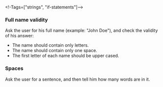 <!-Tags=["strings", "if-statements"]-->
### Full name validity 
Ask the user for his full name (example: "John Doe"), and check the validity of his answer:

-  The name should contain only letters.
-  The name should contain only one space.
-  The first letter of each name should be upper cased.

### Spaces
Ask the user for a sentence, and then tell him how many words are in it.

